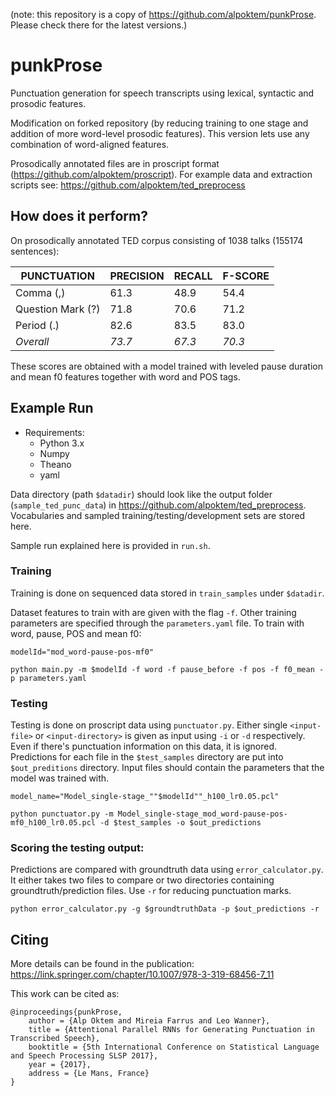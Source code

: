 (note: this repository is a copy of https://github.com/alpoktem/punkProse. Please check there for the latest versions.)

# punkProse

Punctuation generation for speech transcripts using lexical, syntactic and prosodic features. 

Modification on forked repository (by reducing training to one stage and addition of more word-level prosodic features). This version lets use any combination of word-aligned features. 

Prosodically annotated files are in proscript format (https://github.com/alpoktem/proscript). For example data and extraction scripts see: https://github.com/alpoktem/ted_preprocess

## How does it perform?

On prosodically annotated TED corpus consisting of 1038 talks (155174 sentences): 

PUNCTUATION      | PRECISION | RECALL    | F-SCORE
--- | --- | --- | ---
Comma (,)           | 61.3 | 48.9 | 54.4
Question Mark (?)   | 71.8 | 70.6 | 71.2
Period  (.)        | 82.6 | 83.5 | 83.0
_Overall_        | _73.7_ | _67.3_ | _70.3_

These scores are obtained with a model trained with leveled pause duration and mean f0 features together with word and POS tags. 

## Example Run
* Requirements: 
	- Python 3.x
	- Numpy
	- Theano
	- yaml 

Data directory (path `$datadir`) should look like the output folder (`sample_ted_punc_data`) in https://github.com/alpoktem/ted_preprocess. Vocabularies and sampled training/testing/development sets are stored here. 

Sample run explained here is provided in `run.sh`.

### Training

Training is done on sequenced data stored in `train_samples` under `$datadir`. 

Dataset features to train with are given with the flag `-f`. Other training parameters are specified through the `parameters.yaml` file.
To train with word, pause, POS and mean f0:

`modelId="mod_word-pause-pos-mf0"`

`python main.py -m $modelId -f word -f pause_before -f pos -f f0_mean -p parameters.yaml`

### Testing

Testing is done on proscript data using `punctuator.py`. Either single `<input-file>` or `<input-directory>` is given as input using `-i` or `-d` respectively. Even if there's punctuation information on this data, it is ignored. Predictions for each file in the `$test_samples` directory are put into `$out_preditions` directory. Input files should contain the parameters that the model was trained with. 

`model_name="Model_single-stage_""$modelId""_h100_lr0.05.pcl"`

`python punctuator.py -m Model_single-stage_mod_word-pause-pos-mf0_h100_lr0.05.pcl -d $test_samples -o $out_predictions`

### Scoring the testing output:
Predictions are compared with groundtruth data using `error_calculator.py`. It either takes two files to compare or two directories containing groundtruth/prediction files. Use `-r` for reducing punctuation marks. 

`python error_calculator.py -g $groundtruthData -p $out_predictions -r`

## Citing

More details can be found in the publication: https://link.springer.com/chapter/10.1007/978-3-319-68456-7_11

This work can be cited as:

	@inproceedings{punkProse,
		author = {Alp Oktem and Mireia Farrus and Leo Wanner},
		title = {Attentional Parallel RNNs for Generating Punctuation in Transcribed Speech},
		booktitle = {5th International Conference on Statistical Language and Speech Processing SLSP 2017},
		year = {2017},
		address = {Le Mans, France}
	}
